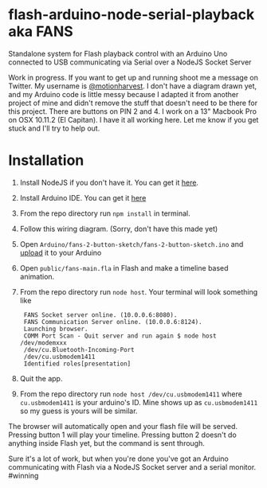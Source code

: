 # flash-arduino-node-serial-playback aka FANS
Standalone system for Flash playback control with an Arduino Uno connected to USB communicating via Serial over a NodeJS Socket Server

Work in progress. If you want to get up and running shoot me a message on Twitter. My username is [@motionharvest](https://twitter.com/motionharvest). I don't have a diagram drawn yet, and my Arduino code is little messy because I adapted it from another project of mine and didn't remove the stuff that doesn't need to be there for this project. There are buttons on PIN 2 and 4. I work on a 13" Macbook Pro on OSX 10.11.2 (El Capitan). I have it all working here. Let me know if you get stuck and I'll try to help out.


# Installation
1. Install NodeJS if you don't have it. You can get it [here](https://nodejs.org/en/).
2. Install Arduino IDE. You can get it [here](https://www.arduino.cc/en/Main/Software)
3. From the repo directory run `npm install` in terminal.
4. Follow this wiring diagram. (Sorry, don't have this made yet)
5. Open `Arduino/fans-2-button-sketch/fans-2-button-sketch.ino` and [upload](https://www.arduino.cc/en/main/howto) it to your Arduino
6. Open `public/fans-main.fla` in Flash and make a timeline based animation.
7. From the repo directory run `node host`. Your terminal will look something like

		FANS Socket server online. (10.0.0.6:8080).
		FANS Communication Server online. (10.0.0.6:8124).
		Launching browser.
		COMM Port Scan - Quit server and run again $ node host /dev/modemxxx
		/dev/cu.Bluetooth-Incoming-Port
		/dev/cu.usbmodem1411
		Identified roles[presentation]

8. Quit the app.
9. From the repo directory run `node host /dev/cu.usbmodem1411` where `cu.usbmodem1411` is your arduino's ID. Mine shows up as `cu.usbmodem1411` so my guess is yours will be similar.

The browser will automatically open and your flash file will be served. Pressing button 1 will play your timeline. Pressing button 2 doesn't do anything inside Flash yet, but the command is sent through.

Sure it's a lot of work, but when you're done you've got an Arduino communicating with Flash via a NodeJS Socket server and a serial monitor. #winning




